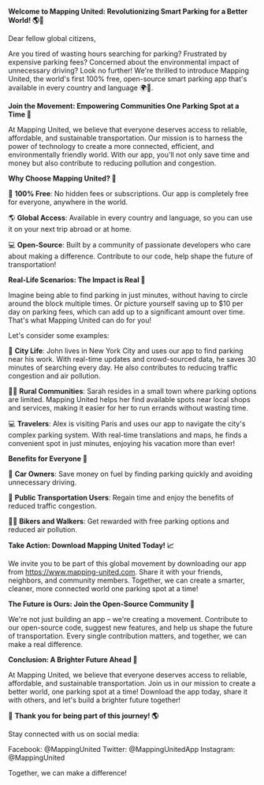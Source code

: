 **Welcome to Mapping United: Revolutionizing Smart Parking for a Better World! 🌎🚗**

Dear fellow global citizens,

Are you tired of wasting hours searching for parking? Frustrated by expensive parking fees? Concerned about the environmental impact of unnecessary driving? Look no further! We're thrilled to introduce Mapping United, the world's first 100% free, open-source smart parking app that's available in every country and language 🌍👏.

**Join the Movement: Empowering Communities One Parking Spot at a Time 🚀**

At Mapping United, we believe that everyone deserves access to reliable, affordable, and sustainable transportation. Our mission is to harness the power of technology to create a more connected, efficient, and environmentally friendly world. With our app, you'll not only save time and money but also contribute to reducing pollution and congestion.

**Why Choose Mapping United? 🤔**

🌟 **100% Free**: No hidden fees or subscriptions. Our app is completely free for everyone, anywhere in the world.

🌎 **Global Access**: Available in every country and language, so you can use it on your next trip abroad or at home.

💻 **Open-Source**: Built by a community of passionate developers who care about making a difference. Contribute to our code, help shape the future of transportation!

**Real-Life Scenarios: The Impact is Real 🌟**

Imagine being able to find parking in just minutes, without having to circle around the block multiple times. Or picture yourself saving up to $10 per day on parking fees, which can add up to a significant amount over time. That's what Mapping United can do for you!

Let's consider some examples:

🚗 **City Life**: John lives in New York City and uses our app to find parking near his work. With real-time updates and crowd-sourced data, he saves 30 minutes of searching every day. He also contributes to reducing traffic congestion and air pollution.

👩‍🚀 **Rural Communities**: Sarah resides in a small town where parking options are limited. Mapping United helps her find available spots near local shops and services, making it easier for her to run errands without wasting time.

💻 **Travelers**: Alex is visiting Paris and uses our app to navigate the city's complex parking system. With real-time translations and maps, he finds a convenient spot in just minutes, enjoying his vacation more than ever!

**Benefits for Everyone 🌈**

🚗 **Car Owners**: Save money on fuel by finding parking quickly and avoiding unnecessary driving.

🚌 **Public Transportation Users**: Regain time and enjoy the benefits of reduced traffic congestion.

🚴‍♂️ **Bikers and Walkers**: Get rewarded with free parking options and reduced air pollution.

**Take Action: Download Mapping United Today! 📈**

We invite you to be part of this global movement by downloading our app from https://www.mapping-united.com. Share it with your friends, neighbors, and community members. Together, we can create a smarter, cleaner, more connected world one parking spot at a time!

**The Future is Ours: Join the Open-Source Community 🚀**

We're not just building an app – we're creating a movement. Contribute to our open-source code, suggest new features, and help us shape the future of transportation. Every single contribution matters, and together, we can make a real difference.

**Conclusion: A Brighter Future Ahead 🌟**

At Mapping United, we believe that everyone deserves access to reliable, affordable, and sustainable transportation. Join us in our mission to create a better world, one parking spot at a time! Download the app today, share it with others, and let's build a brighter future together!

👏 **Thank you for being part of this journey! 🌎**

Stay connected with us on social media:

Facebook: @MappingUnited
Twitter: @MappingUnitedApp
Instagram: @MappingUnited

Together, we can make a difference!